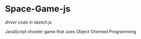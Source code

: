 # Space-Game-js
*driver code in sketch.js*

JavaScript shooter game that uses Object Oriented Programming
